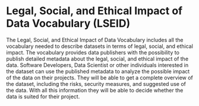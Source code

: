 # Legal, Social, and Ethical Impact of Data Vocabulary (LSEID)

The Legal, Social, and Ethical Impact of Data Vocabulary includes all the vocabulary needed to describe datasets in terms of legal, social, and ethical impact. The vocabulary provides data publishers with the possibility to publish detailed metadata about the legal, social, and ethical impact of the data. Software Developers, Data Scientist or other individuals interested in the dataset can use the published metadata to analyze the possible impact of the data on their projects. They will be able to get a complete overview of the dataset, including the risks, security measures, and suggested use of the data. With all this information they will be able to decide whether the data is suited for their project.  
